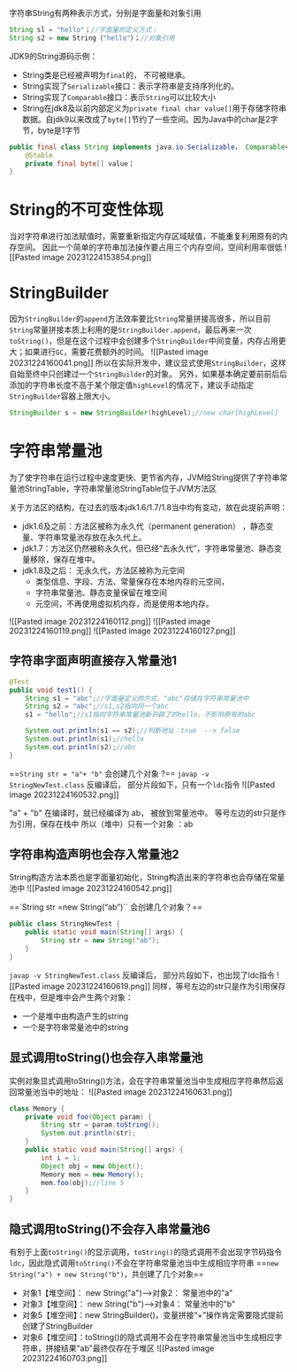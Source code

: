 字符串String有两种表示方式，分别是字面量和对象引用

```Java
String sl = "hello"；//字面量的定义方式；
String s2 = new String（"hello"）；//对象引用
```

JDK9的String源码示例：
- String类是已经被声明为`final`的， 不可被继承。
- String实现了`Serializable`接口：表示字符串是支持序列化的。
- String实现了`Comparable`接口：表示`String`可以比较大小
- String在jdk8及以前内部定义为`private final char value[]`用于存储字符串数据。自jdk9以来改成了`byte[]`节约了一些空间。因为Java中的char是2字节，byte是1字节

```Java
public final class String implements java.io.Serializable， Comparable<String>,CharSequence {
    @Stable
    private final byte[] value；
}
```

# String的不可变性体现

当对字符串进行加法赋值时，需要重新指定内存区域赋值，不能重复利用原有的内存空间。
因此一个简单的字符串加法操作要占用三个内存空间，空间利用率很低
![[Pasted image 20231224153854.png]]

# StringBuilder

因为`StringBuilder`的`append`方法效率要比`String`常量拼接高很多，所以目前`String`常量拼接本质上利用的是`StringBuilder.append`，最后再来一次`toString()`，但是在这个过程中会创建多个`StringBuilder`中间变量，内存占用更大；如果进行`GC`，需要花费额外的时间。
![[Pasted image 20231224160041.png]]
所以在实际开发中，建议显式使用`StringBuilder`，这样自始至终中只创建过一个`StringBuilder`的对象。
另外，如果基本确定要前前后后添加的字符串长度不高于某个限定值`highLevel`的情况下，建议手动指定`StringBuilder`容器上限大小。
```Java
StringBuilder s = new StringBuilder(highLevel);//new char[highLevel]
```
# 字符串常量池

为了使字符串在运行过程中速度更快、更节省内存，JVM给String提供了字符串常量池StringTable，字符串常量池StringTable位于JVM方法区

关于方法区的结构，在过去的版本jdk1.6/1.7/1.8当中均有变动，故在此提前声明：
- jdk1.6及之前：方法区被称为永久代（permanent generation） ，静态变量、字符串常量池存放在永久代上。
- jdk1.7：方法区仍然被称永久代，但已经“去永久代”，字符串常量池、静态变量移除，保存在堆中。
- jdk1.8及之后： 无永久代，方法区被称为元空间
    - 类型信息、字段、方法、常量保存在本地内存的元空间，
    - 字符串常量池、静态变量保留在堆空间
    - 元空间，不再使用虚拟机内存，而是使用本地内存。

![[Pasted image 20231224160112.png]]
![[Pasted image 20231224160119.png]]
![[Pasted image 20231224160127.png]]

## 字符串字面声明直接存入常量池1

```Java
@Test
public void test1() {
    String s1 = "abc";//字面量定义的方式，"abc"存储在字符串常量池中
    String s2 = "abc";//s1,s2指向同一个abc
    s1 = "hello";//s1指向字符串常量池新开辟了的hello，不影响原有的abc

    System.out.println(s1 == s2);//判断地址：true  --> false
    System.out.println(s1);//hello
    System.out.println(s2);//abc
}
```

==`String str = "a"+ "b"` 会创建几个对象 ?==
`javap -v StringNewTest.class` 反编译后， 部分片段如下，只有一个`ldc`指令
![[Pasted image 20231224160532.png]]

"a" + "b" 在编译时，就已经编译为 ab， 被放到常量池中。
等号左边的str只是作为引用，保存在栈中
所以（堆中）只有一个对象 ：ab
## 字符串构造声明也会存入常量池2

String构造方法本质也是字面量初始化，String构造出来的字符串也会存储在常量池中
![[Pasted image 20231224160542.png]]

==`String str =new String(“ab”)`` 会创建几个对象？==

```Java
public class StringNewTest {
    public static void main(String[] args) {
        String str = new String("ab");
    }
}
```

`javap -v StringNewTest.class` 反编译后， 部分片段如下，也出现了ldc指令
![[Pasted image 20231224160619.png]]
同样，等号左边的str只是作为引用保存在栈中，但是堆中会产生两个对象：
- 一个是堆中由构造产生的string
- 一个是字符串常量池中的string

## 显式调用toString()也会存入串常量池

实例对象显式调用toString()方法，会在字符串常量池当中生成相应字符串然后返回常量池当中的地址：
![[Pasted image 20231224160631.png]]

```Java
class Memory {
    private void foo(Object param) {
        String str = param.toString();
        System.out.println(str);
    }
    public static void main(String[] args) {
        int i = 1;
        Object obj = new Object();
        Memory mem = new Memory();
        mem.foo(obj);//line 5
    }
}
```

## 隐式调用toString()不会存入串常量池6

有别于上面`toString()`的显示调用，`toString()`的隐式调用不会出现字节码指令`ldc`，因此隐式调用`toString()`不会在字符串常量池当中生成相应字符串
==`new String("a") + new String("b")`，共创建了几个对象==
- 对象1【堆空间】： new String("a")-->对象2： 常量池中的"a"
- 对象3【堆空间】： new String("b")-->对象4： 常量池中的"b"
- 对象5【堆空间】：new StringBuilder()，变量拼接“+”操作肯定需要隐式提前创建了StringBuilder
- 对象6【堆空间】：toString()的隐式调用不会在字符串常量池当中生成相应字符串，拼接结果"ab"最终仅存在于堆区
![[Pasted image 20231224160703.png]]